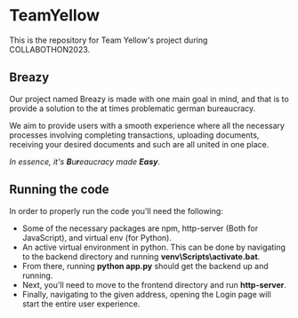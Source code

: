 # TeamYellow
This is the repository for Team Yellow's project during COLLABOTHON2023.

## Breazy
Our project named Breazy is made with one main goal in mind, and that is to provide a solution to the at times problematic german bureaucracy.


We aim to provide users with a smooth experience where all the necessary processes involving completing transactions, uploading documents, receiving your desired documents and such are all united in one place.

_In essence, it's **B**u**r**eaucracy made **Easy**._


## Running the code
In order to properly run the code you'll need the following:
* Some of the necessary packages are npm, http-server (Both for JavaScript), and virtual env (for Python).
* An active virtual environment in python. This can be done by navigating to the backend directory and running **venv\Scripts\activate.bat**.
* From there, running **python app.py** should get the backend up and running.
* Next, you'll need to move to the frontend directory and run **http-server**.
* Finally, navigating to the given address, opening the Login page will start the entire user experience.

